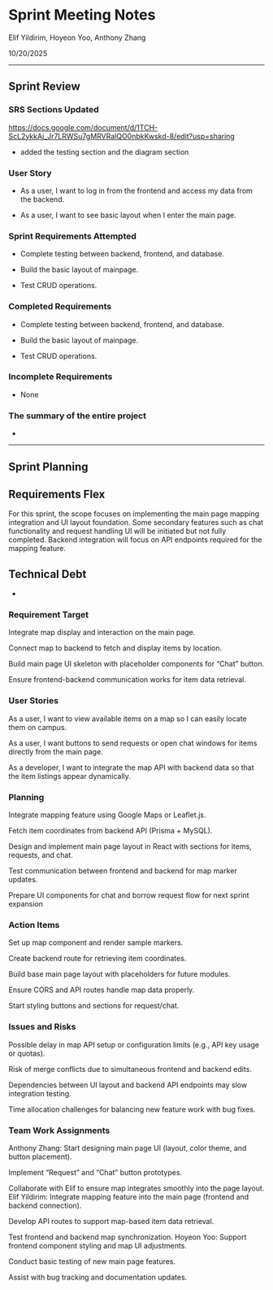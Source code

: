 # Sprint Meeting Notes


Elif Yildirim, Hoyeon Yoo, Anthony Zhang

10/20/2025

***

## Sprint Review

### SRS Sections Updated

https://docs.google.com/document/d/1TCH-ScL2ykkAj_Jr7LRWSu7gMRVRalQO0nbkKwskd-8/edit?usp=sharing
- added the testing section and the diagram section 

### User Story

- As a user, I want to log in from the frontend and access my data from the backend.

- As a user, I want to see basic layout when I enter the main page.

### Sprint Requirements Attempted

- Complete testing between backend, frontend, and database.

- Build the basic layout of mainpage.

- Test CRUD operations.

### Completed Requirements

- Complete testing between backend, frontend, and database.

- Build the basic layout of mainpage.

- Test CRUD operations.


### Incomplete Requirements

- None

### The summary of the entire project

- 

***

## Sprint Planning

## Requirements Flex
For this sprint, the scope focuses on implementing the main page mapping integration and UI layout foundation.
Some secondary features such as chat functionality and request handling UI will be initiated but not fully completed.
Backend integration will focus on API endpoints required for the mapping feature.

## Technical Debt
-

### Requirement Target
Integrate map display and interaction on the main page.

Connect map to backend to fetch and display items by location.

Build main page UI skeleton with placeholder components for “Chat” button.

Ensure frontend-backend communication works for item data retrieval.

### User Stories
As a user, I want to view available items on a map so I can easily locate them on campus.

As a user, I want buttons to send requests or open chat windows for items directly from the main page.

As a developer, I want to integrate the map API with backend data so that the item listings appear dynamically.

### Planning
Integrate mapping feature using Google Maps or Leaflet.js.

Fetch item coordinates from backend API (Prisma + MySQL).

Design and implement main page layout in React with sections for items, requests, and chat.

Test communication between frontend and backend for map marker updates.

Prepare UI components for chat and borrow request flow for next sprint expansion

### Action Items
 Set up map component and render sample markers.

 Create backend route for retrieving item coordinates.

 Build base main page layout with placeholders for future modules.

 Ensure CORS and API routes handle map data properly.

 Start styling buttons and sections for request/chat.

### Issues and Risks
Possible delay in map API setup or configuration limits (e.g., API key usage or quotas).

Risk of merge conflicts due to simultaneous frontend and backend edits.

Dependencies between UI layout and backend API endpoints may slow integration testing.

Time allocation challenges for balancing new feature work with bug fixes.

### Team Work Assignments

Anthony Zhang: 
Start designing main page UI (layout, color theme, and button placement).

Implement “Request” and “Chat” button prototypes.

Collaborate with Elif to ensure map integrates smoothly into the page layout.
Elif Yildirim: 
Integrate mapping feature into the main page (frontend and backend connection).

Develop API routes to support map-based item data retrieval.

Test frontend and backend map synchronization.
Hoyeon Yoo: 
Support frontend component styling and map UI adjustments.

Conduct basic testing of new main page features.

Assist with bug tracking and documentation updates.

